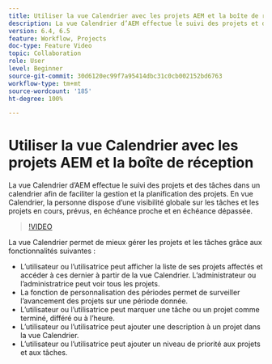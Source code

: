 ```yaml
---
title: Utiliser la vue Calendrier avec les projets AEM et la boîte de réception
description: La vue Calendrier d’AEM effectue le suivi des projets et des tâches dans un calendrier afin de faciliter la gestion et la planification des projets. En vue Calendrier, la personne dispose d’une visibilité globale sur les tâches et les projets en cours, prévus, en échéance proche et en échéance dépassée.
version: 6.4, 6.5
feature: Workflow, Projects
doc-type: Feature Video
topic: Collaboration
role: User
level: Beginner
source-git-commit: 30d6120ec99f7a95414dbc31c0cb002152bd6763
workflow-type: tm+mt
source-wordcount: '185'
ht-degree: 100%

---
```



# Utiliser la vue Calendrier avec les projets AEM et la boîte de réception

La vue Calendrier d’AEM effectue le suivi des projets et des tâches dans un calendrier afin de faciliter la gestion et la planification des projets. En vue Calendrier, la personne dispose d’une visibilité globale sur les tâches et les projets en cours, prévus, en échéance proche et en échéance dépassée.

>[!VIDEO](https://video.tv.adobe.com/v/16804?quality=12&learn=on)

La vue Calendrier permet de mieux gérer les projets et les tâches grâce aux fonctionnalités suivantes :

* L’utilisateur ou l’utilisatrice peut afficher la liste de ses projets affectés et accéder à ces dernier à partir de la vue Calendrier. L’administrateur ou l’administratrice peut voir tous les projets.
* La fonction de personnalisation des périodes permet de surveiller l’avancement des projets sur une période donnée.
* L’utilisateur ou l’utilisatrice peut marquer une tâche ou un projet comme terminé, différé ou à l’heure.
* L’utilisateur ou l’utilisatrice peut ajouter une description à un projet dans la vue Calendrier.
* L’utilisateur ou l’utilisatrice peut ajouter un niveau de priorité aux projets et aux tâches.
